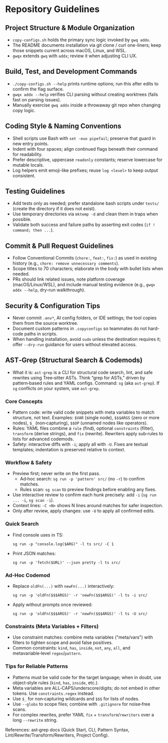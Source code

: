 # Repository Guidelines

## Project Structure & Module Organization

- `copy-configs.sh` holds the primary sync logic invoked by `gwq addx`.
- The README documents installation via git clone / curl one-liners; keep those snippets current across macOS, Linux, and WSL.
- `gwqx` extends `gwq` with `addx`; review it when adjusting CLI UX.

## Build, Test, and Development Commands

- `./copy-configs.sh --help` prints runtime options; run this after edits to confirm the flag surface.
- `gwqx addx --help` verifies CLI parsing without creating worktrees (fails fast on parsing issues).
- Manually exercise `gwq addx` inside a throwaway git repo when changing copy logic.

## Coding Style & Naming Conventions

- Shell scripts use Bash with `set -euo pipefail`; preserve that guard in new entry points.
- Indent with four spaces; align continued flags beneath their command for readability.
- Prefer descriptive, uppercase `readonly` constants; reserve lowercase for mutable locals.
- Log helpers emit emoji-like prefixes; reuse `log <level>` to keep output consistent.

## Testing Guidelines

- Add tests only as needed; prefer standalone bash scripts under `tests/` (create the directory if it does not exist).
- Use temporary directories via `mktemp -d` and clean them in traps when possible.
- Validate both success and failure paths by asserting exit codes (`if ! command; then ...`).

## Commit & Pull Request Guidelines

- Follow Conventional Commits (`chore:`, `feat:`, `fix:`) as used in existing history (e.g., `chore: remove unnecessary comments`).
- Scope titles to 70 characters; elaborate in the body with bullet lists when needed.
- PRs should link related issues, note platform coverage (macOS/Linux/WSL), and include manual testing evidence (e.g., `gwqx addx --help`, dry-run walkthrough).

## Security & Configuration Tips

- Never commit `.env*`, AI config folders, or IDE settings; the tool copies them from the source worktree.
- Document custom patterns in `.copyconfigs` so teammates do not hard-code paths in scripts.
- When handling installation, avoid `sudo` unless the destination requires it; offer `--dry-run` guidance for users without elevated access.

## AST‑Grep (Structural Search & Codemods)

- What it is: `ast-grep` is a CLI for structural code search, lint, and safe rewrites using Tree‑sitter ASTs. Think “grep for ASTs,” driven by pattern‑based rules and YAML configs. Command: `sg` (aka `ast-grep`). If `sg` conflicts on your system, use `ast-grep`.

### Core Concepts

- Pattern code: write valid code snippets with meta variables to match structure, not text. Examples: `$VAR` (single node), `$$$ARGS` (zero or more nodes), `$_` (non‑capturing), `$$OP` (unnamed nodes like operators).
- Rules: YAML files combine a `rule` (find), optional `constraints` (filter), `transform` (derive strings), and `fix` (rewrite). Rewriters apply sub‑rules to lists for advanced codemods.
- Safety: interactive diffs with `-i`; apply all with `-U`. Fixes are textual templates; indentation is preserved relative to context.

### Workflow & Safety

- Preview first; never write on the first pass.
  - Ad‑hoc search: `sg run -p 'pattern' src/` (no `-r`) to confirm matches.
  - Rules scan: `sg scan` to preview findings before enabling any fixes.
- Use interactive review to confirm each hunk precisely: add `-i` (`sg run ... -i`, `sg scan -i`).
- Context lines: `-C <N>` shows N lines around matches for safer inspection.
- Only after review, apply changes: use `-U` to apply all confirmed edits.

### Quick Search

- Find console uses in TS:

  `sg run -p "console.log($ARG)" -l ts src/ -C 1`

- Print JSON matches:

  `sg run -p 'fetch($URL)' --json pretty -l ts src/`

### Ad‑Hoc Codemod

- Replace `oldFn(...)` with `newFn(...)` interactively:

  `sg run -p 'oldFn($$$ARGS)' -r 'newFn($$$ARGS)' -l ts -i src/`

- Apply without prompts once reviewed:

  `sg run -p 'oldFn($$$ARGS)' -r 'newFn($$$ARGS)' -l ts -U src/`

### Constraints (Meta Variables + Filters)

- Use constraint matches: combine meta variables ("meta/vars") with filters to tighten scope and avoid false positives.
- Common constraints: `kind`, `has`, `inside`, `not`, `any`, `all`, and metavariable‑level `regex`/`pattern`.

### Tips for Reliable Patterns

- Patterns must be valid code for the target language; when in doubt, use object‑style rules (`kind`, `has`, `inside`, etc.).
- Meta variables are ALL‑CAPS/underscore/digits; do not embed in other tokens. Use `constraints.regex` instead.
- Use `$_` for non‑capturing wildcards and `$$$` for lists of nodes.
- Use `--globs` to scope files; combine with `.gitignore` for noise‑free scans.
- For complex rewrites, prefer YAML `fix` + `transform`/`rewriters` over a long `--rewrite` string.

References: ast‑grep docs (Quick Start, CLI, Pattern Syntax, Lint/Rewrite/Transform/Rewriters, Project Config).
